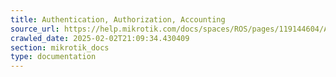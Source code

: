 ```yaml
---
title: Authentication, Authorization, Accounting
source_url: https://help.mikrotik.com/docs/spaces/ROS/pages/119144604/Authentication+Authorization+Accounting,
crawled_date: 2025-02-02T21:09:34.430409
section: mikrotik_docs
type: documentation
---
```


